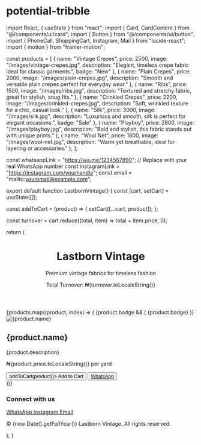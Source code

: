 # potential-tribble
import React, { useState } from "react"; import { Card, CardContent } from "@/components/ui/card"; import { Button } from "@/components/ui/button"; import { PhoneCall, ShoppingCart, Instagram, Mail } from "lucide-react"; import { motion } from "framer-motion";

const products = [ { name: "Vintage Crepes", price: 2500, image: "/images/vintage-crepes.jpg", description: "Elegant, timeless crepe fabric ideal for classic garments.", badge: "New" }, { name: "Plain Crepes", price: 2000, image: "/images/plain-crepes.jpg", description: "Smooth and versatile plain crepes perfect for everyday wear." }, { name: "Ribs", price: 1500, image: "/images/ribs.jpg", description: "Textured and stretchy fabric, great for stylish, snug fits." }, { name: "Crinkled Crepes", price: 2200, image: "/images/crinkled-crepes.jpg", description: "Soft, wrinkled texture for a chic, casual look." }, { name: "Silk", price: 3000, image: "/images/silk.jpg", description: "Luxurious and smooth, silk is perfect for elegant occasions.", badge: "Sale" }, { name: "Playboy", price: 2800, image: "/images/playboy.jpg", description: "Bold and stylish, this fabric stands out with unique prints." }, { name: "Wool Net", price: 1800, image: "/images/wool-net.jpg", description: "Warm yet breathable, ideal for layering or accessories." }, ];

const whatsappLink = "https://wa.me/1234567890"; // Replace with your real WhatsApp number const instagramLink = "https://instagram.com/yourhandle"; const email = "mailto:youremail@example.com";

export default function LastbornVintage() { const [cart, setCart] = useState([]);

const addToCart = (product) => { setCart([...cart, product]); };

const turnover = cart.reduce((total, item) => total + item.price, 0);

return ( <main className="p-4 sm:p-6 max-w-7xl mx-auto"> <header className="text-center mb-10"> <h1 className="text-5xl font-bold mb-2">Lastborn Vintage</h1> <p className="text-lg text-gray-600"> Premium vintage fabrics for timeless fashion </p> <p className="mt-4 text-lg font-semibold text-green-700"> Total Turnover: ₦{turnover.toLocaleString()} </p> </header>

<div className="grid grid-cols-1 sm:grid-cols-2 md:grid-cols-3 gap-6">
    {products.map((product, index) => (
      <motion.div
        key={index}
        whileHover={{ scale: 1.03 }}
        className="rounded-2xl shadow-md bg-white overflow-hidden relative"
      >
        {product.badge && (
          <span className="absolute top-2 left-2 bg-red-500 text-white text-xs font-bold px-2 py-1 rounded">
            {product.badge}
          </span>
        )}
        <Card>
          <img
            src={product.image}
            alt={product.name}
            className="w-full h-52 object-cover"
          />
          <CardContent className="p-4">
            <h2 className="text-xl font-semibold mb-1">{product.name}</h2>
            <p className="text-gray-600 mb-2 text-sm">{product.description}</p>
            <p className="text-gray-800 font-medium mb-4">₦{product.price.toLocaleString()} per yard</p>
            <div className="flex flex-wrap gap-2">
              <Button onClick={() => addToCart(product)}>
                <ShoppingCart className="mr-2 h-4 w-4" /> Add to Cart
              </Button>
              <Button variant="outline" asChild>
                <a
                  href={`${whatsappLink}?text=Hi! I'm interested in ${product.name}. Can I get more details?`}
                  target="_blank"
                  rel="noopener noreferrer"
                >
                  <PhoneCall className="mr-2 h-4 w-4" /> WhatsApp
                </a>
              </Button>
            </div>
          </CardContent>
        </Card>
      </motion.div>
    ))}
  </div>

  <footer className="mt-16 text-center">
    <h3 className="text-xl font-semibold mb-2">Connect with us</h3>
    <div className="flex justify-center gap-4 text-gray-700 text-sm">
      <a href={whatsappLink} target="_blank" className="hover:underline">
        <PhoneCall className="inline-block mr-1 h-4 w-4" /> WhatsApp
      </a>
      <a href={instagramLink} target="_blank" className="hover:underline">
        <Instagram className="inline-block mr-1 h-4 w-4" /> Instagram
      </a>
      <a href={email} className="hover:underline">
        <Mail className="inline-block mr-1 h-4 w-4" /> Email
      </a>
    </div>
    <p className="text-xs text-gray-400 mt-4">© {new Date().getFullYear()} Lastborn Vintage. All rights reserved.</p>
  </footer>
</main>

); }

